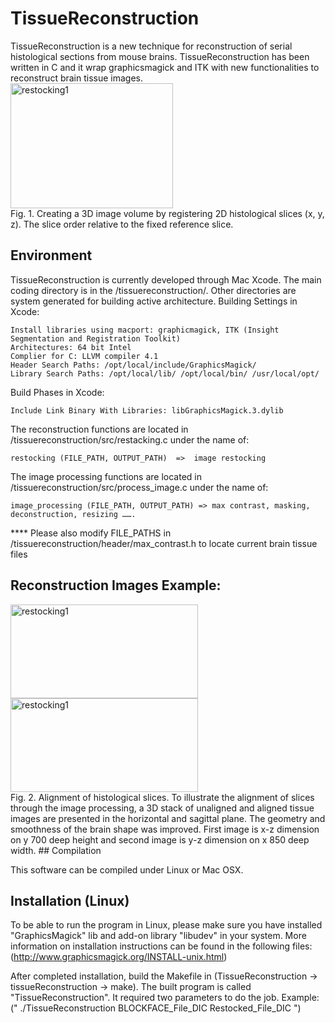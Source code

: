 TissueReconstruction
====================

TissueReconstruction is a new technique for reconstruction of serial histological sections from mouse brains.
TissueReconstruction has been written in C and it wrap graphicsmagick and ITK with new functionalities to reconstruct brain tissue images. 
<BR/>
<IMG SRC="https://dl.dropboxusercontent.com/u/24447938/slides.jpg" ALT="restocking1" WIDTH=260 HEIGHT=200 ALIGN="center">
<BR/>
Fig. 1. Creating a 3D image volume by registering 2D histological slices (x, y, z). The slice order relative to the fixed 
reference slice.
## Environment
TissueReconstruction is currently developed through Mac Xcode. The main coding directory is in the /tissuereconstruction/. Other directories are system generated for building active architecture.
Building Settings in Xcode:

    Install libraries using macport: graphicmagick, ITK (Insight Segmentation and Registration Toolkit)
    Architectures: 64 bit Intel
    Complier for C: LLVM compiler 4.1
    Header Search Paths: /opt/local/include/GraphicsMagick/
    Library Search Paths: /opt/local/lib/ /opt/local/bin/ /usr/local/opt/

Build Phases in Xcode:

    Include Link Binary With Libraries: libGraphicsMagick.3.dylib

The reconstruction functions are located in /tissuereconstruction/src/restacking.c under the name of: 

    restocking (FILE_PATH, OUTPUT_PATH)  =>  image restocking

The image processing functions are located in /tissuereconstruction/src/process_image.c under the name of: 

    image_processing (FILE_PATH, OUTPUT_PATH) => max contrast, masking, deconstruction, resizing …….

**** Please also modify FILE_PATHS in /tissuereconstruction/header/max_contrast.h to locate current brain tissue files

## Reconstruction Images Example:
<IMG SRC="https://dl.dropboxusercontent.com/u/24447938/xz_image_reduceNoice_black.jpg" ALT="restocking1" WIDTH=300 HEIGHT=150> 
<IMG SRC="https://dl.dropboxusercontent.com/u/24447938/yz_image_reduceNoice_black.jpg" ALT="restocking1" WIDTH=300 HEIGHT=150>
<BR/> 
Fig. 2. Alignment of histological slices. To illustrate the alignment of slices through the image processing, 
a 3D stack of unaligned and aligned tissue images are presented in the horizontal and sagittal plane. The 
geometry and smoothness of the brain shape was improved. First image is x-z dimension on y 700 deep height and second 
image is y-z dimension on x 850 deep width.
## Compilation

This software can be compiled under Linux or Mac OSX. 

## Installation (Linux)

To be able to run the program in Linux, please make sure you have installed "GraphicsMagick" lib and add-on library "libudev" in your system. 
More information on installation instructions can be found in the following files: (http://www.graphicsmagick.org/INSTALL-unix.html)

After completed installation, build the Makefile in (TissueReconstruction -> tissueReconstruction -> make). The built program is called "TissueReconstruction". It required two parameters to do the job. Example: (" ./TissueReconstruction BLOCKFACE_File_DIC Restocked_File_DIC ")


